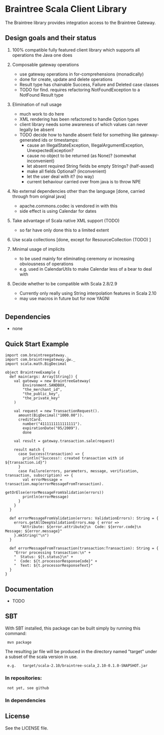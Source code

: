 # Braintree Scala Client Library

The Braintree library provides integration access to the Braintree Gateway.

## Design goals and their status

1. 100% compatible fully featured client library which supports all operations the Java one does

2. Composable gateway operations
   - use gateway operations in for-comprehensions (monadically)
   - done for create, update and delete operations
   - Result type has chainable Success, Failure and Deleted case classes
   - TODO for find. requires refactoring NotFoundException to a NotFound Result type

3. Elimination of null usage
   - much work to do here
   - XML rendering has been refactored to handle Option types
   - client library needs some awareness of which values can never legally be absent
   - TODO decide how to handle absent field for something like gateway-generated ids or timestamps:
     - cause an IllegalStateException, IllegalArgumentException, UnexpectedException?
     - cause no object to be returned (as None)? (somewhat inconvenient)
     - let absent required String fields be empty Strings? (half-assed)
     - make all fields Optional? (inconvenient)
     - let the user deal with it? (no way)
     - current behaviour carried over from java is to throw NPE

4. No external dependencies other than the language [done, carried through from original java]
   - apache.commons.codec is vendored in with this
   - side effect is using Calendar for dates

4. Take advantage of Scala native XML support (TODO)
   - so far have only done this to a limited extent

5. Use scala collections [done, except for ResourceCollection (TODO) ]

6. Minimal usage of implicits
   - to be used mainly for eliminating ceremony or increasing obviousness of operations
   - e.g. used in CalendarUtils to make Calendar less of a bear to deal with

7. Decide whether to be compatible with Scala 2.8/2.9
   - Currently only really using String interpolation features in Scala 2.10
   - may use macros in future but for now YAGNI
#

## Dependencies

* none

## Quick Start Example

    import com.braintreegateway._
    import com.braintreegateway.gw._
    import scala.math.BigDecimal

    object BraintreeExample {
      def main(args: Array[String]) {
        val gateway = new BraintreeGateway(
            Environment.SANDBOX,
            "the_merchant_id",
            "the_public_key",
            "the_private_key"
        )

        val request = new TransactionRequest().
          amount(BigDecimal("1000.00")).
          creditCard.
            number("4111111111111111").
            expirationDate("05/2009").
            done

        val result = gateway.transaction.sale(request)

        result match {
          case Success(transaction) => {
            println("Success!: created transaction with id ${transaction.id}")
          }
          case Failure(errors, parameters, message, verification, transaction, subscription) => {
            val errorMessage = transaction.map(errorMessageFromTransaction).
                                getOrElse(errorMessageFromValidation(errors))
            println(errorMessage)
          }
        }
      }

      def errorMessageFromValidation(errors: ValidationErrors): String = {
        errors.getAllDeepValidationErrors.map { error =>
           "Attribute: ${error.attribute}\n  Code: ${error.code}\n  Message: ${error.message}"
        }.mkString("\n")
      }

      def errorMessageFromTransaction(transaction:Transaction): String = {
        "Error processing transaction:\n" +
        "  Status: ${t.status}\n" +
        "  Code: ${t.processorResponseCode}" +
        "  Text: ${t.processorResponseText}"
      }
    }


## Documentation

 * TODO

## SBT

  With SBT installed, this package can be built simply by running this command:

     mvn package

  The resulting jar file will be produced in the directory named "target" under a subset of the scala version in use.

     e.g.   target/scala-2.10/braintree-scala_2.10-0.1.0-SNAPSHOT.jar

### In repositories:

     not yet, see github

### In dependencies


## License

See the LICENSE file.
